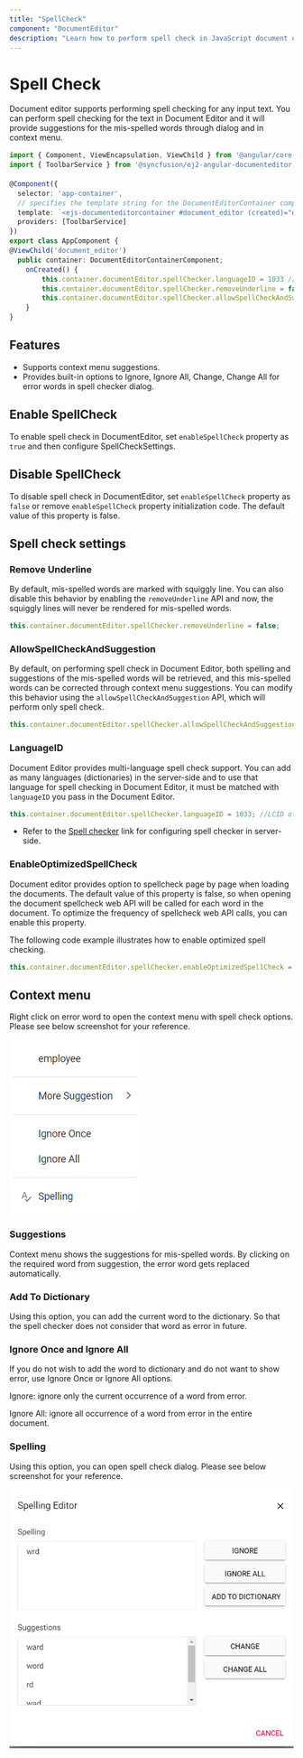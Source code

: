 ```yaml
---
title: "SpellCheck"
component: "DocumentEditor"
description: "Learn how to perform spell check in JavaScript document editor"
---
```


# Spell Check

Document editor supports performing spell checking for any input text. You can perform spell checking for the text in Document Editor and it will provide suggestions for the mis-spelled words through dialog and in context menu.

```typescript
import { Component, ViewEncapsulation, ViewChild } from '@angular/core';
import { ToolbarService } from '@syncfusion/ej2-angular-documenteditor';

@Component({
  selector: 'app-container',
  // specifies the template string for the DocumentEditorContainer component
  template: `<ejs-documenteditorcontainer #document_editor (created)="onCreated()" [enableToolbar]=true [enableSpellCheck]=true> </ejs-documenteditorcontainer>`,
  providers: [ToolbarService]
})
export class AppComponent {
@ViewChild('document_editor')
  public container: DocumentEditorContainerComponent;
    onCreated() {
        this.container.documentEditor.spellChecker.languageID = 1033 //LCID of "en-us";
        this.container.documentEditor.spellChecker.removeUnderline = false;
        this.container.documentEditor.spellChecker.allowSpellCheckAndSuggestion = true;
    }
}
```

## Features

* Supports context menu suggestions.
* Provides built-in options to Ignore, Ignore All, Change, Change All for error words in spell checker dialog.

## Enable SpellCheck

To enable spell check in DocumentEditor, set `enableSpellCheck` property as `true` and then configure SpellCheckSettings.

## Disable SpellCheck

To disable spell check in DocumentEditor, set `enableSpellCheck` property as `false` or remove `enableSpellCheck` property initialization code. The default value of this property is false.

## Spell check settings

### Remove Underline

By default, mis-spelled words are marked with squiggly line. You can also disable this behavior by enabling the `removeUnderline` API and now, the squiggly lines will never be rendered for mis-spelled words.

```typescript
this.container.documentEditor.spellChecker.removeUnderline = false;
```

### AllowSpellCheckAndSuggestion

By default, on performing spell check in Document Editor, both spelling and suggestions of the mis-spelled words will be retrieved, and this mis-spelled words can be corrected through context menu suggestions. You can modify this behavior using the `allowSpellCheckAndSuggestion` API, which will perform only spell check.

```typescript
this.container.documentEditor.spellChecker.allowSpellCheckAndSuggestion = false;
```

### LanguageID

Document Editor provides multi-language spell check support. You can add as many languages (dictionaries) in the server-side and to use that language for spell checking in Document Editor, it must be matched with `languageID` you pass in the Document Editor.

```typescript
this.container.documentEditor.spellChecker.languageID = 1033; //LCID of "en-us";
```

* Refer to the [Spell checker](https://github.com/SyncfusionExamples/EJ2-DocumentEditor-WebServices) link for configuring spell checker in server-side.

### EnableOptimizedSpellCheck

Document editor provides option to spellcheck page by page when loading the documents. The default value of this property is false, so when opening the document spellcheck web API will be called for each word in the document. To optimize the frequency of spellcheck web API calls, you can enable this property.

The following code example illustrates how to enable optimized spell checking.

```typescript
this.container.documentEditor.spellChecker.enableOptimizedSpellCheck = true;
```

## Context menu

Right click on error word to open the context menu with spell check options. Please see below screenshot for your reference.

![Spell check option in context menu](images/spell-check-menu.png)

### Suggestions

Context menu shows the suggestions for mis-spelled words. By clicking on the required word from suggestion, the error word gets replaced automatically.

### Add To Dictionary

Using this option, you can add the current word to the dictionary. So that the spell checker does not consider that word as error in future.

### Ignore Once and Ignore All

If you do not wish to add the word to dictionary and do not want to show error, use Ignore Once or Ignore All options.

Ignore: ignore only the current occurrence of a word from error.

Ignore All: ignore all occurrence of a word from error in the entire document.

### Spelling

Using this option, you can open spell check dialog. Please see below screenshot for your reference.

![Spell check dialog](images/spell-check-dialog.png)